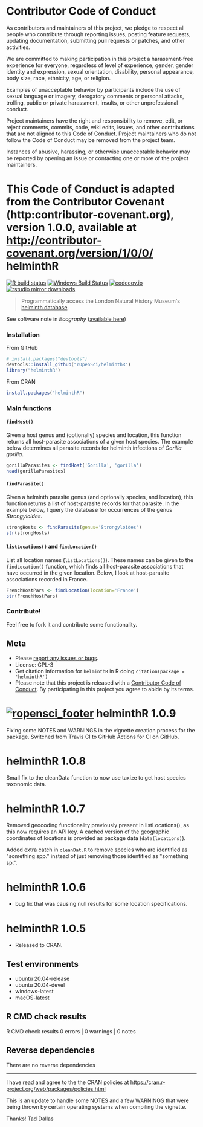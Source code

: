 # Contributor Code of Conduct

As contributors and maintainers of this project, we pledge to respect all people who 
contribute through reporting issues, posting feature requests, updating documentation,
submitting pull requests or patches, and other activities.

We are committed to making participation in this project a harassment-free experience for
everyone, regardless of level of experience, gender, gender identity and expression,
sexual orientation, disability, personal appearance, body size, race, ethnicity, age, or religion.

Examples of unacceptable behavior by participants include the use of sexual language or
imagery, derogatory comments or personal attacks, trolling, public or private harassment,
insults, or other unprofessional conduct.

Project maintainers have the right and responsibility to remove, edit, or reject comments,
commits, code, wiki edits, issues, and other contributions that are not aligned to this 
Code of Conduct. Project maintainers who do not follow the Code of Conduct may be removed 
from the project team.

Instances of abusive, harassing, or otherwise unacceptable behavior may be reported by 
opening an issue or contacting one or more of the project maintainers.

This Code of Conduct is adapted from the Contributor Covenant 
(http:contributor-covenant.org), version 1.0.0, available at 
http://contributor-covenant.org/version/1/0/0/
helminthR
=======

[![R build status](https://github.com/ropensci/helminthR/workflows/R-CMD-check/badge.svg)](https://github.com/ropensci/helminthR/actions)
[![Windows Build Status](https://ci.appveyor.com/api/projects/status/rmq9euldm5gy9qup?svg=true)](https://ci.appveyor.com/project/taddallas/helminthr)
[![codecov.io](https://codecov.io/github/ropensci/helminthR/coverage.svg?branch=master)](https://codecov.io/github/ropensci/helminthR?branch=master)
[![rstudio mirror downloads](https://cranlogs.r-pkg.org/badges/helminthR)](https://github.com/r-hub/cranlogs.app)


> Programmatically access the London Natural History Museum's [helminth database](https://www.nhm.ac.uk/research-curation/scientific-resources/taxonomy-systematics/host-parasites/index.html).

See software note in _Ecography_ ([available here](https://onlinelibrary.wiley.com/doi/full/10.1111/ecog.02131))


### Installation

From GitHub


```r
# install.packages("devtools")
devtools::install_github("rOpenSci/helminthR")
library("helminthR")
```

From CRAN


```r
install.packages("helminthR")
```



### Main functions

#### `findHost()`

Given a host genus and (optionally) species and location, this function returns all host-parasite associations of a given host species. The example below determines all parasite records for helminth infections of _Gorilla gorilla_.


```r
gorillaParasites <- findHost('Gorilla', 'gorilla')
head(gorillaParasites)
```

#### `findParasite()`

Given a helminth parasite genus (and optionally species, and location), this function returns a list of host-parasite records for that parasite. In the example below, I query the database for occurrences of the genus _Strongyloides_.


```r
strongHosts <- findParasite(genus='Strongyloides')
str(strongHosts)
```



#### `listLocations()` and `findLocation()`

List all location names (`listLocations()`). These names can be given to the `findLocation()` function, which finds all host-parasite associations that have occurred in the given location. Below, I look at host-parasite associations recorded in France.



```r
FrenchHostPars <- findLocation(location='France')
str(FrenchHostPars)
```




### Contribute!

Feel free to fork it and contribute some functionality.  



## Meta

* Please [report any issues or bugs](https://github.com/ropensci/helminthR/issues).
* License: GPL-3
* Get citation information for `helminthR` in R doing `citation(package = 'helminthR')`
* Please note that this project is released with a [Contributor Code of Conduct](https://www.contributor-covenant.org/).
By participating in this project you agree to abide by its terms.

[![ropensci_footer](https://ropensci.org/public_images/github_footer.png)](https://ropensci.org)
helminthR 1.0.9
==============

Fixing some NOTES and WARNINGS in the vignette creation process for the package. Switched from Travis CI to GitHub Actions for CI on GitHub. 



helminthR 1.0.8
==============

Small fix to the cleanData function to now use taxize to get host species taxonomic data.


helminthR 1.0.7
==============

Removed geocoding functionality previously present in listLocations(), as this now requires an API key. A cached version of the geographic coordinates of locations is provided as package data (`data(locations)`). 

Added extra catch in `cleanDat.R` to remove species who are identified as "something spp." instead of just removing those identified as "something sp.". 




helminthR 1.0.6
==============
* bug fix that was causing null results for some location specifications. 





helminthR 1.0.5
==============

* Released to CRAN.
## Test environments

* ubuntu 20.04-release
* ubuntu 20.04-devel
* windows-latest
* macOS-latest


## R CMD check results

R CMD check results
0 errors | 0 warnings | 0 notes


## Reverse dependencies

There are no reverse dependencies


---

I have read and agree to the the CRAN
policies at https://cran.r-project.org/web/packages/policies.html

This is an update to handle some NOTES and a few WARNINGS that were being thrown by certain operating systems when compiling the vignette. 

Thanks!
Tad Dallas
